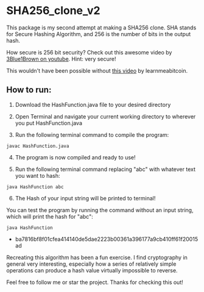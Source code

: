 # SHA256_clone_v2

This package is my second attempt at making a SHA256 clone. SHA stands for Secure Hashing Algorithm, and 256 is 
the number of bits in the output hash. 

How secure is 256 bit security? Check out this awesome video by 
[3Blue1Brown on youtube](https://www.youtube.com/watch?v=S9JGmA5_unY&ab_channel=3Blue1Brown3Blue1Brown). 
Hint: very secure!

This wouldn't have been possible without [this video](https://www.youtube.com/watch?v=f9EbD6iY9zI) by learnmeabitcoin.

## How to run:

1) Download the HashFunction.java file to your desired directory

2) Open Terminal and navigate your current working directory to wherever you put HashFunction.java

3) Run the following terminal command to compile the program: 

`javac HashFunction.java`

4) The program is now compiled and ready to use!


5) Run the following terminal command replacing "abc" with whatever text you want to hash:

`java HashFunction abc`

6) The Hash of your input string will be printed to terminal!

You can test the program by running the command without an input string, which will print the hash for "abc":

`java HashFunction`

- ba7816bf8f01cfea414140de5dae2223b00361a396177a9cb410ff61f20015ad

Recreating this algorithm has been a fun exercise. I find cryptography in general very interesting, especially 
how a series of relatively simple operations can produce a hash value virtually impossible to reverse. 

Feel free to follow me or star the project. Thanks for checking this out! 
